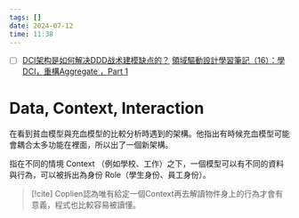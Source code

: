 ```yaml
---
tags: []
date: 2024-07-12
time: 11:38
---
```

- [ ] [DCI架构是如何解决DDD战术建模缺点的？](https://blog.csdn.net/maoyeqiu/article/details/121619519)
[領域驅動設計學習筆記（16）：學DCI，重構Aggregate ，Part 1](https://teddy-chen-tw.blogspot.com/2021/06/16dciaggregate-part-1.html)

# Data, Context, Interaction

在看到貧血模型與充血模型的比較分析時遇到的架構。他指出有時候充血模型可能會耦合太多功能在裡面，所以出了一個新架構。

指在不同的情境 Context （例如學校、工作）之下，一個模型可以有不同的資料與行為，可以被拆出為身份 Role（學生身份、員工身份）。

> [!cite] 
> Coplien認為唯有給定一個Context再去解讀物件身上的行為才會有意義，程式也比較容易被讀懂。

